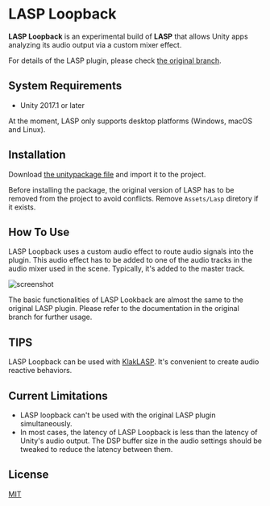 LASP Loopback
=============

**LASP Loopback** is an experimental build of **LASP** that allows Unity apps
analyzing its audio output via a custom mixer effect.

For details of the LASP plugin, please check [the original branch].

[the original branch]: https://github.com/keijiro/Lasp

System Requirements
-------------------

- Unity 2017.1 or later

At the moment, LASP only supports desktop platforms (Windows, macOS and Linux).

Installation
------------

Download [the unitypackage file] and import it to the project.

Before installing the package, the original version of LASP has to be removed
from the project to avoid conflicts. Remove `Assets/Lasp` diretory if it
exists.

[the unitypackage file]: LaspLoopback.unitypackage

How To Use
----------

LASP Loopback uses a custom audio effect to route audio signals into the
plugin. This audio effect has to be added to one of the audio tracks in the
audio mixer used in the scene. Typically, it's added to the master track.

![screenshot](https://i.imgur.com/7U11DwK.png)

The basic functionalities of LASP Lookback are almost the same to the original
LASP plugin. Please refer to the documentation in the original branch for
further usage.

TIPS
----

LASP Loopback can be used with [KlakLASP]. It's convenient to create audio
reactive behaviors.

[KlakLASP]: https://github.com/keijiro/KlakLasp

Current Limitations
-------------------

- LASP loopback can't be used with the original LASP plugin simultaneously.
- In most cases, the latency of LASP Loopback is less than the latency of
  Unity's audio output. The DSP buffer size in the audio settings should be
  tweaked to reduce the latency between them.

License
-------

[MIT](LICENSE.txt)
